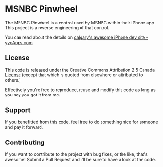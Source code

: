 MSNBC Pinwheel
=============

The MSNBC Pinwheel is a control used by MSNBC within their iPhone app. This
project is a reverse engineering of that control.

You can read about the details on [calgary's awesome iPhone dev site - yycApps.com][2]

License
-------

This code is released under the [Creative
Commons Attribution 2.5 Canada License][1] (except that which is quoted from elsewhere 
or attributed to others.)

Effectively you're free to reproduce, reuse and modify this code as long as you 
say you got it from me.

Support
-------

If you benefitted from this code, feel free to do something nice for someone
and pay it forward.

Contributing
------------

If you want to contribute to the project with bug fixes, or the like, that's 
awesome! Submit a Pull Request and I'll be sure to have a look at the code.

[1]: http://creativecommons.org/licenses/by/2.5/ca/
[2]: http://www.yycapps.com/2012/04/making-the-msnbc-pinwheel/
